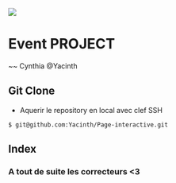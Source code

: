 ![](https://media0.giphy.com/media/2zeji2UedvZzvIZ45N/giphy.gif?cid=3640f6095c4a8a4d6b6958366767066f)

# Event PROJECT

~~ Cynthia @Yacinth

## Git Clone

-   Aquerir le repository en local avec clef SSH

```
$ git@github.com:Yacinth/Page-interactive.git
```

## Index

### A tout de suite les correcteurs <3
